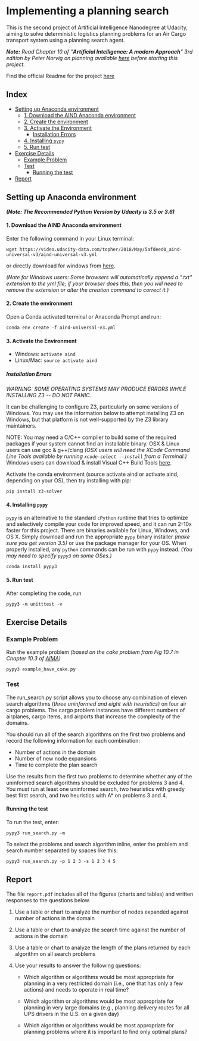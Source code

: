 
# Implementing a planning search  <!-- omit in toc --> 

This is the second project of Artificial Intelligence Nanodegree at Udacity, aiming to solve deterministic logistics planning problems for an Air Cargo transport system using a planning search agent.

***Note:** Read Chapter 10 of "**Artificial Intelligence: A modern Approach**" 3rd edition by Peter Norvig on planning available [here](AIMA-3rd-ed.pdf) before starting this project.*

Find the official Readme for the project [here](default%20instructions.md)

## Index  <!-- omit in toc --> 

- [Setting up Anaconda environment](#setting-up-anaconda-environment)
    - [1. Download the AIND Anaconda environment](#1-download-the-aind-anaconda-environment)
    - [2. Create the environment](#2-create-the-environment)
    - [3. Activate the Environment](#3-activate-the-environment)
      - [Installation Errors](#installation-errors)
    - [4. Installing `pypy`](#4-installing-pypy)
    - [5. Run test](#5-run-test)
- [Exercise Details](#exercise-details)
  - [Example Problem](#example-problem)
  - [Test](#test)
    - [Running the test](#running-the-test)
- [Report](#report)


## Setting up Anaconda environment

***(Note: The Recommended Python Version by Udacity is 3.5 or 3.6)***

#### 1. Download the AIND Anaconda environment

Enter the following command in your Linux terminal:
```
wget https://video.udacity-data.com/topher/2018/May/5afdeed0_aind-universal-v3/aind-universal-v3.yml
```

or directly download for windows from [here](aind-universal-v3.yml).

*(Note for Windows users: Some browsers will automatically append a ".txt" extension to the yml file; if your browser does this, then you will need to remove the extension or alter the creation command to correct it.)*

#### 2. Create the environment

Open a Conda activated terminal or Anaconda Prompt and run:

```
conda env create -f aind-universal-v3.yml
```

#### 3. Activate the Environment

- Windows: `activate aind`
- Linux/Mac: `source activate aind`

##### Installation Errors

*WARNING: SOME OPERATING SYSTEMS MAY PRODUCE ERRORS WHILE INSTALLING Z3 -- DO NOT PANIC.*

It can be challenging to configure Z3, particularly on some versions of Windows. You may use the information below to attempt installing Z3 on Windows, but that platform is not well-supported by the Z3 library maintainers.

NOTE: You may need a C/C++ compiler to build some of the required packages if your system cannot find an installable binary. OSX & Linux users can use gcc & g++/clang *(OSX users will need the XCode Command Line Tools available by running `xcode-select --install` from a Terminal.)* Windows users can download & install Visual C++ Build Tools [here](http://landinghub.visualstudio.com/visual-cpp-build-tools).

Activate the conda environment (source activate aind or activate aind, depending on your OS), then try installing with pip:

```
pip install z3-solver
```

#### 4. Installing `pypy`

`pypy` is an alternative to the standard `cPython`  runtime that tries to optimize and selectively compile your code for improved speed, and it can run 2-10x faster for this project. There are binaries available for Linux, Windows, and OS X. Simply download and run the appropriate `pypy` binary installer *(make sure you get version 3.5)* or use the package manager for your OS. When properly installed, any `python` commands can be run with `pypy` instead. (*You may need to specify `pypy3` on some OSes.)*

```
conda install pypy3
```

#### 5. Run test

After completing the code, run
```
pypy3 -m unitttest -v
```

## Exercise Details

### Example Problem

Run the example problem *(based on the cake problem from Fig 10.7 in Chapter 10.3 of [AIMA](AIMA-3rd-ed.pdf))*

```
pypy3 example_have_cake.py
```

### Test

The run_search.py script allows you to choose any combination of eleven search algorithms (*three uninformed and eight with heuristics)* on four air cargo problems. The cargo problem instances have different numbers of airplanes, cargo items, and airports that increase the complexity of the domains.

You should run all of the search algorithms on the first two problems and record the following information for each combination:

- Number of actions in the domain
- Number of new node expansions
- Time to complete the plan search

Use the results from the first two problems to determine whether any of the uninformed search algorithms should be excluded for problems 3 and 4. You must run at least one uninformed search, two heuristics with greedy best first search, and two heuristics with A* on problems 3 and 4.

#### Running the test

To run the test, enter:
```
pypy3 run_search.py -m
```

To select the problems and search algorithm inline, enter the problem and search number separated by spaces like this:
```
pypy3 run_search.py -p 1 2 3 -s 1 2 3 4 5
```

## Report

The file `report.pdf` includes all of the figures (charts and tables) and written responses to the questions below.

1. Use a table or chart to analyze the number of nodes expanded against number of actions in the domain
2. Use a table or chart to analyze the search time against the number of actions in the domain
3. Use a table or chart to analyze the length of the plans returned by each algorithm on all search problems
4. Use your results to answer the following questions:

    - Which algorithm or algorithms would be most appropriate for planning in a very restricted domain (i.e., one that has only a few actions) and needs to operate in real time?

    - Which algorithm or algorithms would be most appropriate for planning in very large domains (e.g., planning delivery routes for all UPS drivers in the U.S. on a given day)

    - Which algorithm or algorithms would be most appropriate for planning problems where it is important to find only optimal plans?


<!-- ![Progression air cargo search](/images/Progression.PNG) -->

